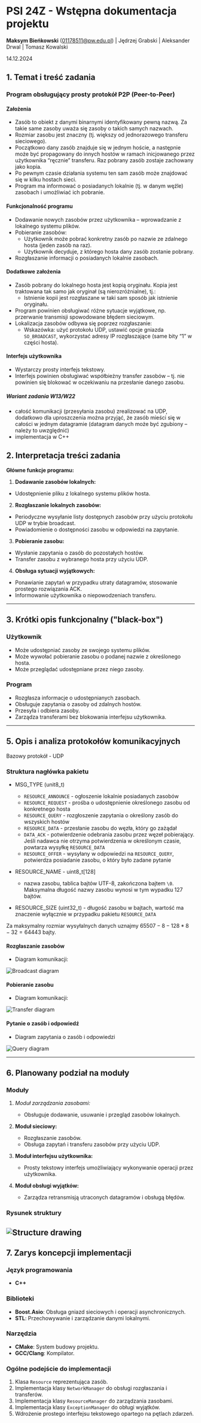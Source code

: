 # PSI 24Z - Wstępna dokumentacja projektu

**Maksym Bieńkowski** (<01178511@pw.edu.pl>) | Jędrzej Grabski | Aleksander Drwal | Tomasz Kowalski

14.12.2024

## 1. Temat i treść zadania

### Program obsługujący prosty protokół P2P (Peer-to-Peer)

#### Założenia

- Zasób to obiekt z danymi binarnymi identyfikowany pewną nazwą. Za takie same zasoby uważa się zasoby o takich samych nazwach.
- Rozmiar zasobu jest znaczny (tj. większy od jednorazowego transferu sieciowego).
- Początkowo dany zasób znajduje się w jednym hoście, a następnie może być propagowany do innych hostów w ramach inicjowanego przez użytkownika “ręcznie” transferu. Raz pobrany zasób zostaje zachowany jako kopia.
- Po pewnym czasie działania systemu ten sam zasób może znajdować się w kilku hostach sieci.
- Program ma informować o posiadanych lokalnie (tj. w danym węźle) zasobach i umożliwiać ich pobranie.

#### Funkcjonalność programu

- Dodawanie nowych zasobów przez użytkownika – wprowadzanie z lokalnego systemu plików.
- Pobieranie zasobów:
  - Użytkownik może pobrać konkretny zasób po nazwie ze zdalnego hosta (jeden zasób na raz).
  - Użytkownik decyduje, z którego hosta dany zasób zostanie pobrany.
- Rozgłaszanie informacji o posiadanych lokalnie zasobach.

#### Dodatkowe założenia

- Zasób pobrany do lokalnego hosta jest kopią oryginału. Kopia jest traktowana tak samo jak oryginał (są nierozróżnialne), tj.:
  - Istnienie kopii jest rozgłaszane w taki sam sposób jak istnienie oryginału.
- Program powinien obsługiwać różne sytuacje wyjątkowe, np. przerwanie transmisji spowodowane błędem sieciowym.
- Lokalizacja zasobów odbywa się poprzez rozgłaszanie:
  - Wskazówka: użyć protokołu UDP, ustawić opcje gniazda `SO_BROADCAST`, wykorzystać adresy IP rozgłaszające (same bity “1” w części hosta).

#### Interfejs użytkownika

- Wystarczy prosty interfejs tekstowy.
- Interfejs powinien obsługiwać współbieżny transfer zasobów – tj. nie powinien się blokować w oczekiwaniu na przesłanie danego zasobu.

##### Wariant zadania W13/W22

- całość komunikacji (przesyłania zasobu) zrealizować na UDP, dodatkowo dla uproszczenia można przyjąć,
że zasób mieści się w całości w jednym datagramie (datagram danych może być zgubiony – należy to uwzględnić)
- implementacja w C++

## 2. Interpretacja treści zadania

**Główne funkcje programu:**

1. **Dodawanie zasobów lokalnych:**

- Udostępnienie pliku z lokalnego systemu plików hosta.
   <!-- - Rejestracja nazwy zasobu w katalogu lokalnym. TODO: what did bro mean by this? -->

2. **Rozgłaszanie lokalnych zasobów:**

- Periodyczne wysyłanie listy dostępnych zasobów przy użyciu protokołu UDP w trybie broadcast.
- Powiadomienie o dostępności zasobu w odpowiedzi na zapytanie.

3. **Pobieranie zasobu:**

- Wysłanie zapytania o zasób do pozostałych hostów.
- Transfer zasobu z wybranego hosta przy użyciu UDP.

4. **Obsługa sytuacji wyjątkowych:**

- Ponawianie zapytań w przypadku utraty datagramów, stosowanie prostego rozwiązania ACK.
- Informowanie użytkownika o niepowodzeniach transferu.

---

## 3. Krótki opis funkcjonalny ("black-box")

### Użytkownik

- Może udostępniać zasoby ze swojego systemu plików.
- Może wywołać pobieranie zasobu o podanej nazwie z określonego hosta.
- Może przeglądać udostępniane przez niego zasoby.

### Program

- Rozgłasza informacje o udostępnianych zasobach.
- Obsługuje zapytania o zasoby od zdalnych hostów.
- Przesyła i odbiera zasoby.
- Zarządza transferami bez blokowania interfejsu użytkownika.

---

## 5. Opis i analiza protokołów komunikacyjnych

Bazowy protokół - UDP

### Struktura nagłówka pakietu

- MSG_TYPE (unit8_t)
  - `RESOURCE_ANNOUNCE` - ogłoszenie lokalnie posiadanych zasobów
  - `RESOURCE_REQUEST` - prośba o udostępnienie określonego zasobu
   od konkretnego hosta
  - `RESOURCE_QUERY` -  rozgłoszenie zapytania o określony zasób do wszyskich hostów
  - `RESOURCE_DATA` - przesłanie zasobu do węzła, który go zażądał
  - `DATA_ACK` - potwierdzenie odebrania zasobu przez węzeł pobierający.
  Jeśli nadawca nie otrzyma potwierdzenia w określonym czasie, powtarza wysyłkę
  `RESOURCE_DATA`
  - `RESOURCE_OFFER` - wysyłany w odpowiedzi na `RESOURCE_QUERY`, potwierdza
  posiadanie zasobu, o który było zadane pytanie

- RESOURCE_NAME - uint8_t[128]
  - nazwa zasobu, tablica bajtów UTF-8, zakończona bajtem `\0`. Maksymalna
  długość nazwy zasobu wynosi w tym wypadku 127 bajtów.

- RESOURCE_SIZE (uint32_t) - długość zasobu w bajtach, wartość ma znaczenie
wyłącznie w przypadku pakietu `RESOURCE_DATA`

Za maksymalny rozmiar wysyłalnych danych uznajmy $65507 - 8 - 128 * 8 - 32  = 64443$ bajty.

#### Rozgłaszanie zasobów

- Diagram komunikacji:

![Broadcast diagram](./broadcast.png)

#### Pobieranie zasobu

- Diagram komunikacji:

![Transfer diagram](./transfer.png)

#### Pytanie o zasób i odpowiedź

- Diagram zapytania o zasób i odpowiedzi  

![Query diagram](./query.png)

---

## 6. Planowany podział na moduły

### Moduły

1. *Moduł zarządzania zasobami:*

   - Obsługuje dodawanie, usuwanie i przegląd zasobów lokalnych.

2. **Moduł sieciowy:**

   - Rozgłaszanie zasobów.
   - Obsługa zapytań i transferu zasobów przy użyciu UDP.

3. **Moduł interfejsu użytkownika:**

   - Prosty tekstowy interfejs umożliwiający wykonywanie operacji przez użytkownika.

4. **Moduł obsługi wyjątków:**

   - Zarządza retransmisją utraconych datagramów i obsługą błędów.

### Rysunek struktury

## ![Structure drawing](./structure.png)

## 7. Zarys koncepcji implementacji

### Język programowania

- **C++**

### Biblioteki

- **Boost.Asio**: Obsługa gniazd sieciowych i operacji asynchronicznych.
- **STL**: Przechowywanie i zarządzanie danymi lokalnymi.

### Narzędzia

- **CMake**: System budowy projektu.
- **GCC/Clang**: Kompilator.

### Ogólne podejście do implementacji

1. Klasa `Resource` reprezentująca zasób.
2. Implementacja klasy `NetworkManager` do obsługi rozgłaszania i transferów.
3. Implementacja klasy `ResourceManager` do zarządzania zasobami.
4. Implementacja klasy `ExceptionManager` do obługi wyjątków.
5. Wdrożenie prostego interfejsu tekstowego opartego na pętlach zdarzeń.
